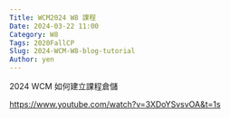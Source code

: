 ```yaml
---
Title: WCM2024 W8 課程
Date: 2024-03-22 11:00
Category: W8
Tags: 2020FallCP
Slug: 2024-WCM-W8-blog-tutorial
Author: yen
---
```


2024 WCM 如何建立課程倉儲

<!-- PELICAN_END_SUMMARY -->

https://www.youtube.com/watch?v=3XDoYSvsvOA&t=1s




